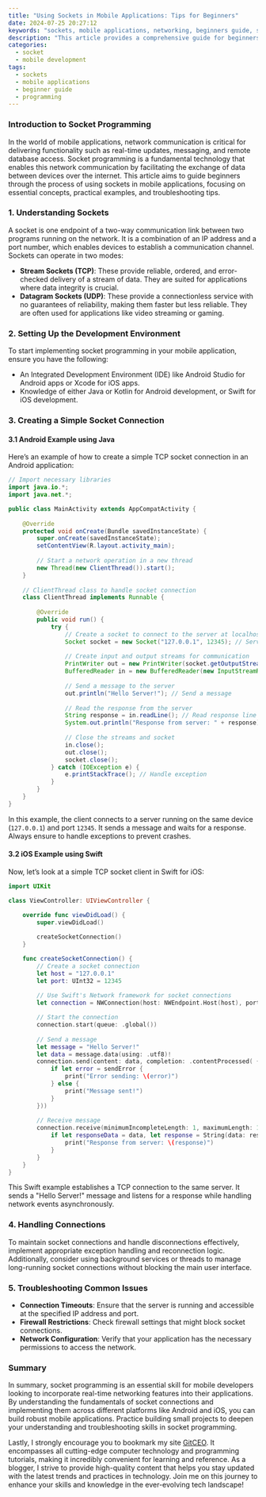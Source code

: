 ```yaml
---
title: "Using Sockets in Mobile Applications: Tips for Beginners"
date: 2024-07-25 20:27:12
keywords: "sockets, mobile applications, networking, beginners guide, socket programming"
description: "This article provides a comprehensive guide for beginners on how to use sockets in mobile applications. It discusses the relevance of socket programming in mobile apps, offers step-by-step instructions, and explains essential concepts. Readers will learn how to set up socket communication, handle connections, and troubleshoot common issues. By the end, you will have a solid foundation in socket programming tailored for mobile development, along with code examples to facilitate understanding and practical application."
categories:
  - socket
  - mobile development
tags:
  - sockets
  - mobile applications
  - beginner guide
  - programming
---
```


### Introduction to Socket Programming

In the world of mobile applications, network communication is critical for delivering functionality such as real-time updates, messaging, and remote database access. Socket programming is a fundamental technology that enables this network communication by facilitating the exchange of data between devices over the internet. This article aims to guide beginners through the process of using sockets in mobile applications, focusing on essential concepts, practical examples, and troubleshooting tips.

<!-- more -->

### 1. Understanding Sockets

A socket is one endpoint of a two-way communication link between two programs running on the network. It is a combination of an IP address and a port number, which enables devices to establish a communication channel. Sockets can operate in two modes:

- **Stream Sockets (TCP)**: These provide reliable, ordered, and error-checked delivery of a stream of data. They are suited for applications where data integrity is crucial.
- **Datagram Sockets (UDP)**: These provide a connectionless service with no guarantees of reliability, making them faster but less reliable. They are often used for applications like video streaming or gaming.

### 2. Setting Up the Development Environment

To start implementing socket programming in your mobile application, ensure you have the following:

- An Integrated Development Environment (IDE) like Android Studio for Android apps or Xcode for iOS apps.
- Knowledge of either Java or Kotlin for Android development, or Swift for iOS development.

### 3. Creating a Simple Socket Connection

#### 3.1 Android Example using Java

Here’s an example of how to create a simple TCP socket connection in an Android application:

```java
// Import necessary libraries
import java.io.*;
import java.net.*;

public class MainActivity extends AppCompatActivity {
    
    @Override
    protected void onCreate(Bundle savedInstanceState) {
        super.onCreate(savedInstanceState);
        setContentView(R.layout.activity_main);
        
        // Start a network operation in a new thread
        new Thread(new ClientThread()).start();
    }
    
    // ClientThread class to handle socket connection
    class ClientThread implements Runnable {
        
        @Override
        public void run() {
            try {
                // Create a socket to connect to the server at localhost on port 12345
                Socket socket = new Socket("127.0.0.1", 12345); // Server's IP and port number
                
                // Create input and output streams for communication
                PrintWriter out = new PrintWriter(socket.getOutputStream(), true);
                BufferedReader in = new BufferedReader(new InputStreamReader(socket.getInputStream()));
                
                // Send a message to the server
                out.println("Hello Server!"); // Send a message
                
                // Read the response from the server
                String response = in.readLine(); // Read response line
                System.out.println("Response from server: " + response);
                
                // Close the streams and socket
                in.close();
                out.close();
                socket.close();
            } catch (IOException e) {
                e.printStackTrace(); // Handle exception
            }
        }
    }
}
```

In this example, the client connects to a server running on the same device (`127.0.0.1`) and port `12345`. It sends a message and waits for a response. Always ensure to handle exceptions to prevent crashes.

#### 3.2 iOS Example using Swift

Now, let’s look at a simple TCP socket client in Swift for iOS:

```swift
import UIKit

class ViewController: UIViewController {

    override func viewDidLoad() {
        super.viewDidLoad()
        
        createSocketConnection()
    }

    func createSocketConnection() {
        // Create a socket connection
        let host = "127.0.0.1"
        let port: UInt32 = 12345
        
        // Use Swift's Network framework for socket connections
        let connection = NWConnection(host: NWEndpoint.Host(host), port: NWEndpoint.Port(rawValue: port)!, using: .tcp)

        // Start the connection
        connection.start(queue: .global())
        
        // Send a message
        let message = "Hello Server!"
        let data = message.data(using: .utf8)!
        connection.send(content: data, completion: .contentProcessed( { sendError in
            if let error = sendError {
                print("Error sending: \(error)")
            } else {
                print("Message sent!")
            }
        }))
        
        // Receive message
        connection.receive(minimumIncompleteLength: 1, maximumLength: 1024) { (data, context, isComplete, error) in
            if let responseData = data, let response = String(data: responseData, encoding: .utf8) {
                print("Response from server: \(response)")
            }
        }
    }
}
```

This Swift example establishes a TCP connection to the same server. It sends a "Hello Server!" message and listens for a response while handling network events asynchronously.

### 4. Handling Connections

To maintain socket connections and handle disconnections effectively, implement appropriate exception handling and reconnection logic. Additionally, consider using background services or threads to manage long-running socket connections without blocking the main user interface.

### 5. Troubleshooting Common Issues

- **Connection Timeouts**: Ensure that the server is running and accessible at the specified IP address and port.
- **Firewall Restrictions**: Check firewall settings that might block socket connections.
- **Network Configuration**: Verify that your application has the necessary permissions to access the network.

### Summary

In summary, socket programming is an essential skill for mobile developers looking to incorporate real-time networking features into their applications. By understanding the fundamentals of socket connections and implementing them across different platforms like Android and iOS, you can build robust mobile applications. Practice building small projects to deepen your understanding and troubleshooting skills in socket programming.

Lastly, I strongly encourage you to bookmark my site [GitCEO](https://gitceo.com). It encompasses all cutting-edge computer technology and programming tutorials, making it incredibly convenient for learning and reference. As a blogger, I strive to provide high-quality content that helps you stay updated with the latest trends and practices in technology. Join me on this journey to enhance your skills and knowledge in the ever-evolving tech landscape!